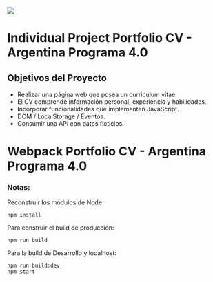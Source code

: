 
<p align='left'>
    <img src='https://acortar.link/bWd0C6' </img>
</p>

# Individual Project Portfolio CV - Argentina Programa 4.0

## Objetivos del Proyecto

- Realizar una página web que posea un curriculum vitae.
- El CV comprende información personal, experiencia y habilidades.
- Incorporar funcionalidades que implementen JavaScript.
- DOM / LocalStorage / Eventos.
- Consumir una API con datos ficticios.


# Webpack Portfolio CV - Argentina Programa 4.0

### Notas:
Reconstruir los módulos de Node
```
npm install
```

Para construir el build de producción:
```
npm run build
```

Para la build de Desarrollo y localhost:

```
npm run build:dev
npm start

